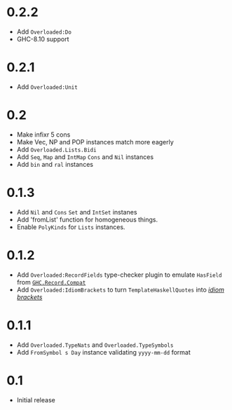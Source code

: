 # 0.2.2

- Add `Overloaded:Do`
- GHC-8.10 support

# 0.2.1

- Add `Overloaded:Unit`

# 0.2

- Make infixr 5 cons
- Make Vec, NP and POP instances match more eagerly
- Add `Overloaded.Lists.Bidi`
- Add `Seq`, `Map` and `IntMap` `Cons` and `Nil` instances
- Add `bin` and `ral` instances

# 0.1.3

- Add `Nil` and `Cons` `Set` and `IntSet` instanes
- Add 'fromList' function for homogeneous things.
- Enable `PolyKinds` for `Lists` instances.

# 0.1.2

- Add `Overloaded:RecordFields` type-checker plugin to emulate `HasField` from [`GHC.Record.Compat`](https://hackage.haskell.org/package/record-hasfield-1.0/docs/GHC-Records-Compat.html)
- Add `Overloaded:IdiomBrackets` to turn `TemplateHaskellQuotes` into [*idiom brackets*](http://www.staff.city.ac.uk/~ross/papers/Applicative.html)

# 0.1.1

- Add `Overloaded.TypeNats` and `Overloaded.TypeSymbols`
- Add `FromSymbol s Day` instance validating `yyyy-mm-dd` format

# 0.1

- Initial release
